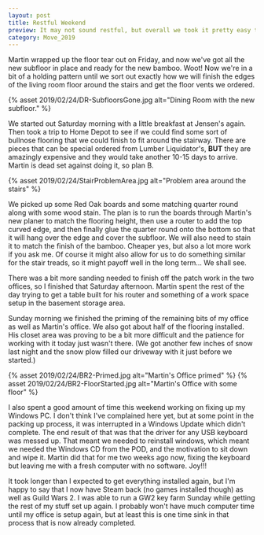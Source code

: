```yaml
---
layout: post
title: Restful Weekend 
preview: It may not sound restful, but overall we took it pretty easy this weekend. The floor tear out is done! (All thanks to Martin.) So we took a break from some of the heavier tasks to do a few other things. 
category: Move_2019
---
```


Martin wrapped up the floor tear out on Friday, and now we've got all the new subfloor in place and ready for the new bamboo. Woot! Now we're in a bit of a holding pattern until we sort out exactly how we will finish the edges of the living room floor around the stairs and get the floor vents we ordered. 

{% asset 2019/02/24/DR-SubfloorsGone.jpg alt="Dining Room with the new subfloor." %}

We started out Saturday morning with a little breakfast at Jensen's again. Then took a trip to Home Depot to see if we could find some sort of bullnose flooring that we could finish to fit around the stairway. There are pieces that can be special ordered from Lumber Liquidator's, __BUT__ they are amazingly expensive and they would take another 10-15 days to arrive. Martin is dead set against doing it, so plan B.

{% asset 2019/02/24/StairProblemArea.jpg alt="Problem area around the stairs" %}

We picked up some Red Oak boards and some matching quarter round along with some wood stain. The plan is to run the boards through Martin's new planer to match the flooring height, then use a router to add the top curved edge, and then finally glue the quarter round onto the bottom so that it will hang over the edge and cover the subfloor. We will also need to stain it to match the finish of the bamboo. Cheaper yes, but also a lot more work if you ask me. Of course it might also allow for us to do something similar for the stair treads, so it might payoff well in the long term... We shall see.

There was a bit more sanding needed to finish off the patch work in the two offices, so I finished that Saturday afternoon. Martin spent the rest of the day trying to get a table built for his router and something of a work space setup in the basement storage area.

Sunday morning we finished the priming of the remaining bits of my office as well as Martin's office. We also got about half of the flooring installed. His closet area was proving to be a bit more difficult and the patience for working with it today just wasn't there. (We got another few inches of snow last night and the snow plow filled our driveway with it just before we started.)

{% asset 2019/02/24/BR2-Primed.jpg alt="Martin's Office primed" %}
{% asset 2019/02/24/BR2-FloorStarted.jpg alt="Martin's Office with some floor" %}

I also spent a good amount of time this weekend working on fixing up my Windows PC. I don't think I've complained here yet, but at some point in the packing up process, it was interrupted in a Windows Update which didn't complete. The end result of that was that the driver for any USB keyboard was messed up. That meant we needed to reinstall windows, which meant we needed the Windows CD from the POD, and the motivation to sit down and wipe it. Martin did that for me two weeks ago now, fixing the keyboard but leaving me with a fresh computer with no software. Joy!!! 

It took longer than I expected to get everything installed again, but I'm happy to say that I now have Steam back (no games installed though) as well as Guild Wars 2. I was able to run a GW2 key farm Sunday while getting the rest of my stuff set up again. I probably won't have much computer time until my office is setup again, but at least this is one time sink in that process that is now already completed.



